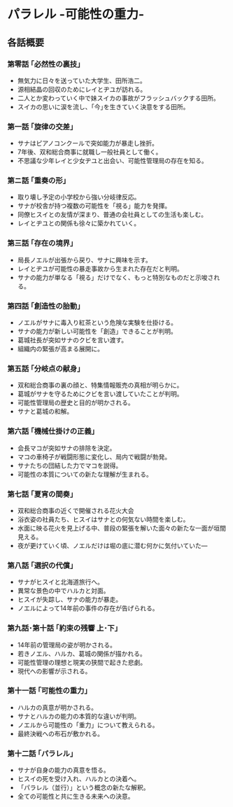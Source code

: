 # パラレル -可能性の重力-

## 各話概要
### 第零話 ｢必然性の裏技｣
- 無気力に日々を送っていた大学生、田所浩二。
- 源相結晶の回収のためにレイとヂユが訪れる。
- 二人とか変わっていく中で妹スイカの事故がフラッシュバックする田所。
- スイカの思いに涙を流し、｢今｣を生きていく決意をする田所。

### 第一話 ｢旋律の交差｣
- サナはピアノコンクールで突如能力が暴走し挫折。
- 7年後、双和総合商事に就職し一般社員として働く。
- 不思議な少年レイと少女ヂユと出会い、可能性管理局の存在を知る。

### 第ニ話 ｢重奏の形｣
- 取り壊し予定の小学校から強い分岐律反応。
- サナが校舎が持つ複数の可能性を「視る」能力を発揮。
- 同僚ヒスイとの友情が深まり、普通の会社員としての生活も楽しむ。
- レイとヂユとの関係も徐々に築かれていく。

### 第三話 ｢存在の境界｣
- 局長ノエルが出張から戻り、サナに興味を示す。
- レイとヂユが可能性の暴走事故から生まれた存在だと判明。
- サナの能力が単なる「視る」だけでなく、もっと特別なものだと示唆される。

### 第四話 ｢創造性の胎動｣
- ノエルがサナに毒入り紅茶という危険な実験を仕掛ける。
- サナの能力が新しい可能性を「創造」できることが判明。
- 葛城社長が突如サナのクビを言い渡す。
- 組織内の緊張が高まる展開に。

### 第五話 ｢分岐点の献身｣
- 双和総合商事の裏の顔と、特集情報販売の真相が明らかに。
- 葛城がサナを守るためにクビを言い渡していたことが判明。
- 可能性管理局の歴史と目的が明かされる。
- サナと葛城の和解。

### 第六話 ｢機械仕掛けの正義｣
- 会長マコが突如サナの排除を決定。
- マコの車椅子が戦闘形態に変化し、局内で戦闘が勃発。
- サナたちの団結した力でマコを説得。
- 可能性の本質についての新たな理解が生まれる。

### 第七話 ｢夏宵の間奏｣
- 双和総合商事の近くで開催される花火大会
- 浴衣姿の社員たち、ヒスイはサナとの何気ない時間を楽しむ。
- 水面に映る花火を見上げる中、普段の緊張を解いた面々の新たな一面が垣間見える。
- 夜が更けていく頃、ノエルだけは堀の底に潜む何かに気付いていた―

### 第八話 ｢選択の代償｣
- サナがヒスイと北海道旅行へ。
- 異常な景色の中でハルカと対面。
- ヒスイが失踪し、サナの能力が暴走。
- ノエルによって14年前の事件の存在が告げられる。

### 第九話･第十話 ｢約束の残響 上･下｣
- 14年前の管理局の姿が明かされる。
- 若きノエル、ハルカ、葛城の関係が描かれる。
- 可能性管理の理想と現実の狭間で起きた悲劇。
- 現代への影響が示される。

### 第十一話 ｢可能性の重力｣
- ハルカの真意が明かされる。
- サナとハルカの能力の本質的な違いが判明。
- ノエルから可能性の「重力」について教えられる。
- 最終決戦への布石が敷かれる。

### 第十二話 ｢パラレル｣
- サナが自身の能力の真意を悟る。
- ヒスイの死を受け入れ、ハルカとの決着へ。
- 「パラレル（並行）」という概念の新たな解釈。
- 全ての可能性と共に生きる未来への決意。
